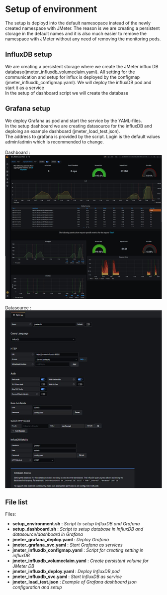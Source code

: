 
# Setup of environment

The setup is deployd into the default namesopace instead of the newly created namespace with JMeter. The reason is we are creating a persistent storage in the default names and it is also much easier to remove the namespace with JMeter without any need of removing the monitoring pods.<br />

## InfluxDB setup
We are creating a persistent storage where we create the JMeter influx DB database(jmeter_influxdb_volumeclaim.yaml). All setting for the communication and setup for influx is deployed by the configmap (jmeter_influxdb_configmap.yaml). We will deploy the influxDB pod and start it as a service <br />
In the setup of dashboard script we will create the database
## Grafana setup
We deploy Grafana as pod and start the service by the YAML-files.<br />
In the setup dashboard we are creating datasource for the influxDB and deploing an example dashboard (jmeter_load_test.json).<br />
The address to grafana is provided by the script. Login is the default values admin/admin which is recommended to change.<br /><br />
Dashboard :<br />
![Dashboard view:](../../images/grafana_full.jpg)<br /><br />
Datasource :<br />
![Data source:](../../images/datasource.JPG)<br />

## File list 
Files: <br />
- __setup_environment.sh__ : *Script to setup InfluxDB and Grafana*
- __setup_dashboard.sh__ : *Script to setup database in InfluxDB and datasource/dashboard in Grafana*
- __jmeter_grafana_deploy.yaml__ : *Deploy Grafana*
- __jmeter_grafana_svc.yaml__ : *Start Grafana as services*
- __jmeter_influxdb_configmap.yaml__ : *Script for creating setting in influxDB*
- __jmeter_influxdb_volumeclaim.yaml__ : *Create persistent volume for JMeter DB*
- __jmeter_influxdb_deploy.yaml__ : *Deploy InfluxDB pod*
- __jmeter_influxdb_svc.yaml__ : *Start InfluxDB as service*
- __jmeter_load_test.json__ : *Example of Grafana dashboard json configuration and setup*